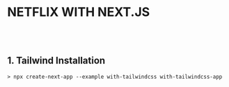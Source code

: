 # NETFLIX WITH NEXT.JS

<br><br>

## 1. Tailwind Installation
    > npx create-next-app --example with-tailwindcss with-tailwindcss-app
